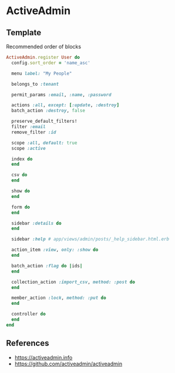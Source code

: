 # ActiveAdmin

## Template

Recommended order of blocks

```ruby
ActiveAdmin.register User do
  config.sort_order = 'name_asc'

  menu label: "My People"

  belongs_to :tenant

  permit_params :email, :name, :password

  actions :all, except: [:update, :destroy]
  batch_action :destroy, false

  preserve_default_filters!
  filter :email
  remove_filter :id

  scope :all, default: true
  scope :active

  index do
  end

  csv do
  end

  show do
  end

  form do
  end

  sidebar :details do
  end

  sidebar :help # app/views/admin/posts/_help_sidebar.html.erb

  action_item :view, only: :show do
  end

  batch_action :flag do |ids|
  end

  collection_action :import_csv, method: :post do
  end

  member_action :lock, method: :put do
  end

  controller do
  end
end
```

## References

* https://activeadmin.info
* https://github.com/activeadmin/activeadmin
